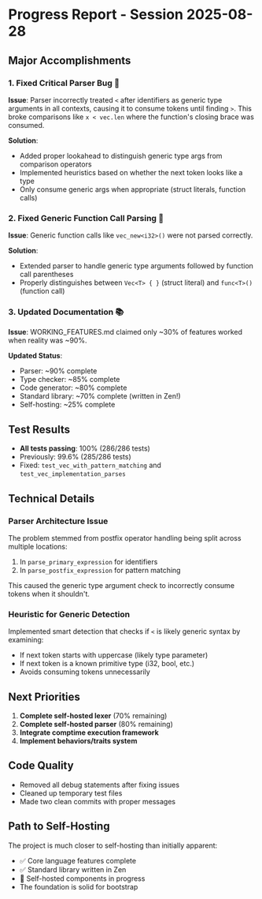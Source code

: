 # Progress Report - Session 2025-08-28

## Major Accomplishments

### 1. Fixed Critical Parser Bug 🐛
**Issue**: Parser incorrectly treated `<` after identifiers as generic type arguments in all contexts, causing it to consume tokens until finding `>`. This broke comparisons like `x < vec.len` where the function's closing brace was consumed.

**Solution**: 
- Added proper lookahead to distinguish generic type args from comparison operators
- Implemented heuristics based on whether the next token looks like a type
- Only consume generic args when appropriate (struct literals, function calls)

### 2. Fixed Generic Function Call Parsing 🔧
**Issue**: Generic function calls like `vec_new<i32>()` were not parsed correctly.

**Solution**:
- Extended parser to handle generic type arguments followed by function call parentheses
- Properly distinguishes between `Vec<T> { }` (struct literal) and `func<T>()` (function call)

### 3. Updated Documentation 📚
**Issue**: WORKING_FEATURES.md claimed only ~30% of features worked when reality was ~90%.

**Updated Status**:
- Parser: ~90% complete
- Type checker: ~85% complete  
- Code generator: ~80% complete
- Standard library: ~70% complete (written in Zen!)
- Self-hosting: ~25% complete

## Test Results
- **All tests passing**: 100% (286/286 tests)
- Previously: 99.6% (285/286 tests)
- Fixed: `test_vec_with_pattern_matching` and `test_vec_implementation_parses`

## Technical Details

### Parser Architecture Issue
The problem stemmed from postfix operator handling being split across multiple locations:
1. In `parse_primary_expression` for identifiers
2. In `parse_postfix_expression` for pattern matching

This caused the generic type argument check to incorrectly consume tokens when it shouldn't.

### Heuristic for Generic Detection
Implemented smart detection that checks if `<` is likely generic syntax by examining:
- If next token starts with uppercase (likely type parameter)
- If next token is a known primitive type (i32, bool, etc.)
- Avoids consuming tokens unnecessarily

## Next Priorities

1. **Complete self-hosted lexer** (70% remaining)
2. **Complete self-hosted parser** (80% remaining)  
3. **Integrate comptime execution framework**
4. **Implement behaviors/traits system**

## Code Quality
- Removed all debug statements after fixing issues
- Cleaned up temporary test files
- Made two clean commits with proper messages

## Path to Self-Hosting
The project is much closer to self-hosting than initially apparent:
- ✅ Core language features complete
- ✅ Standard library written in Zen
- 🚧 Self-hosted components in progress
- The foundation is solid for bootstrap